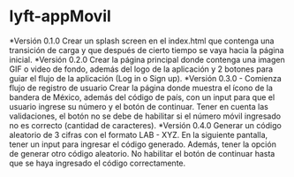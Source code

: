 # lyft-appMovil
*Versión 0.1.0
Crear un splash screen en el index.html que contenga una transición de carga y que después de cierto tiempo se vaya hacia la página inicial.
*Versión 0.2.0
Crear la página principal donde contenga una imagen GIF o video de fondo, además del logo de la aplicación y 2 botones para guiar el flujo de la aplicación (Log in o Sign up).
*Versión 0.3.0 - Comienza flujo de registro de usuario
Crear la página donde muestra el ícono de la bandera de México, además del código de país, con un input para que el usuario ingrese su número y el botón de continuar.
Tener en cuenta las validaciones, el botón no se debe de habilitar si el número móvil ingresado no es correcto (cantidad de caracteres).
*Versión 0.4.0
Generar un código aleatorio de 3 cifras con el formato LAB - XYZ.
En la siguiente pantalla, tener un input para ingresar el código generado.
Además, tener la opción de generar otro código aleatorio.
No habilitar el botón de continuar hasta que se haya ingresado el código correctamente.

